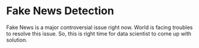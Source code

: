 # Fake News Detection
Fake News is a major controversial issue right now. World is facing troubles to resolve this issue. So, this is right time for data scientist to come up with solution.
